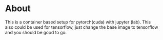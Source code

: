 # About

This is a container based setup for pytorch(cuda) with jupyter (lab). This also could be used for tensorflow, just change the base image to tensorflow and you should be good to go.